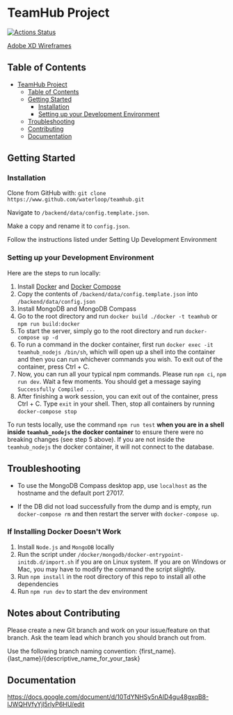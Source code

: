 # TeamHub Project

[![Actions Status](https://github.com/waterloop/teamhub/workflows/CI/badge.svg)](https://github.com/waterloop/teamhub/actions)

[Adobe XD Wireframes](https://docs.google.com/document/d/1yDFDckhPNuz4jlZWigfjXOWjwTWLsb8ll4V4M-vw15E/edit)

## Table of Contents

- [TeamHub Project](#teamhub-project)
  - [Table of Contents](#table-of-contents)
  - [Getting Started](#getting-started)
    - [Installation](#installation)
    - [Setting up your Development Environment](#setting-up-your-development-environment)
  - [Troubleshooting](#troubleshooting)
  - [Contributing](#contributing)
  - [Documentation](#documentation)

## Getting Started

### Installation

Clone from GitHub with:
`git clone https://www.github.com/waterloop/teamhub.git`

Navigate to `/backend/data/config.template.json`.

Make a copy and rename it to `config.json`.

Follow the instructions listed under Setting Up Development Environment

### Setting up your Development Environment

Here are the steps to run locally:

1. Install [Docker](https://docs.docker.com/install/) and [Docker Compose](https://docs.docker.com/compose/install/)
2. Copy the contents of `/backend/data/config.template.json` into `/backend/data/config.json`
3. Install MongoDB and MongoDB Compass
4. Go to the root directory and run `docker build ./docker -t teamhub` or `npm run build:docker`
5. To start the server, simply go to the root directory and run `docker-compose up -d`
6. To run a command in the docker container, first run `docker exec -it teamhub_nodejs /bin/sh`, which will open up a shell into the container and then you can run whichever commands you wish. To exit out of the container, press Ctrl + C.
7. Now, you can run all your typical npm commands. Please run `npm ci`, `npm run dev`. Wait a few moments. You should get a message saying `Successfully Compiled ...`
8. After finishing a work session, you can exit out of the container, press Ctrl + C. Type `exit` in your shell. Then, stop all containers by running `docker-compose stop`

To run tests locally, use the command `npm run test` **when you are in a shell inside `teamhub_nodejs` the docker container** to ensure there were no breaking changes (see step 5 above). If you are not inside the `teamhub_nodejs` the docker container, it will not connect to the database.

## Troubleshooting

- To use the MongoDB Compass desktop app, use `localhost` as the hostname and the default port 27017.

- If the DB did not load successfully from the dump and is empty, run `docker-compose rm` and then restart the server with `docker-compose up`.

### If Installing Docker Doesn't Work

1. Install `Node.js` and `MongoDB` locally
2. Run the script under `/docker/mongodb/docker-entrypoint-initdb.d/import.sh` if you are on Linux system. If you are on Windows or Mac, you may have to modify the command the script slightly.
3. Run `npm install` in the root directory of this repo to install all othe dependencies
4. Run `npm run dev` to start the dev environment

## Notes about Contributing

Please create a new Git branch and work on your issue/feature on that branch. Ask the team lead which branch you should branch out from.

Use the following branch naming convention:
{first_name}.{last_name}/{descriptive_name_for_your_task}

## Documentation

https://docs.google.com/document/d/10TdYNHSy5nAID4gu48gxqB8-lJWQHVfyYjl5rlyP6HU/edit
